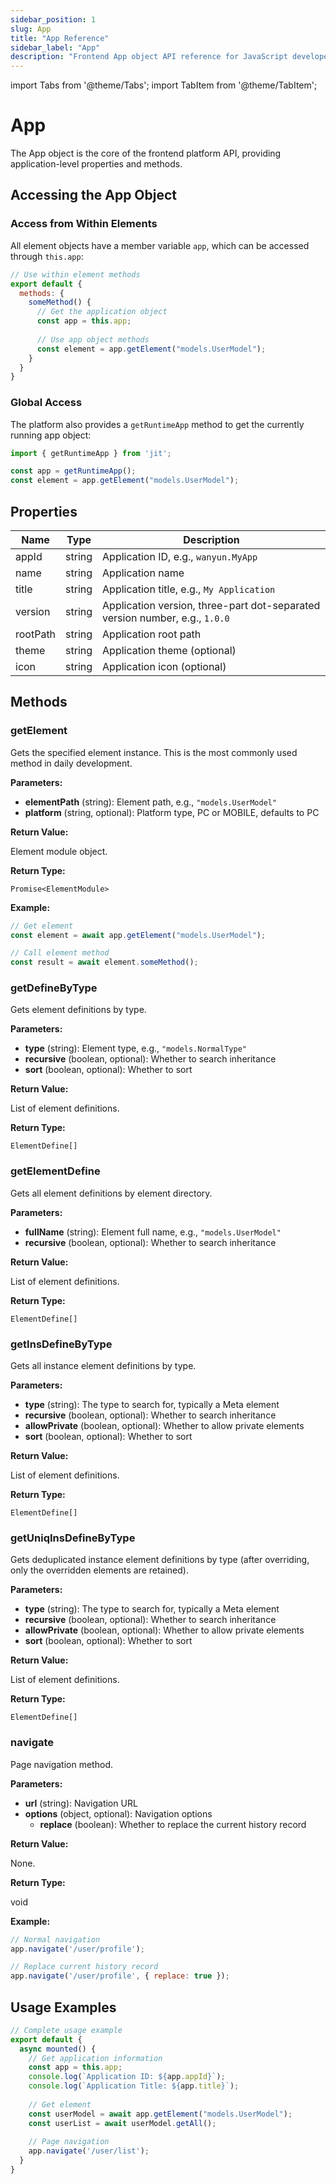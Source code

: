```yaml
---
sidebar_position: 1
slug: App
title: "App Reference"
sidebar_label: "App"
description: "Frontend App object API reference for JavaScript developers. Learn to access application properties and manage frontend elements."
---
```


import Tabs from '@theme/Tabs';
import TabItem from '@theme/TabItem';

# App
The App object is the core of the frontend platform API, providing application-level properties and methods.

## Accessing the App Object
### Access from Within Elements
All element objects have a member variable `app`, which can be accessed through `this.app`:

```javascript
// Use within element methods
export default {
  methods: {
    someMethod() {
      // Get the application object
      const app = this.app;
      
      // Use app object methods
      const element = app.getElement("models.UserModel");
    }
  }
}
```

### Global Access
The platform also provides a `getRuntimeApp` method to get the currently running app object:

```javascript
import { getRuntimeApp } from 'jit';

const app = getRuntimeApp();
const element = app.getElement("models.UserModel");
```

## Properties
| Name | Type | Description |
|------|------|------|
| appId | string | Application ID, e.g., `wanyun.MyApp` |
| name | string | Application name |
| title | string | Application title, e.g., `My Application` |
| version | string | Application version, three-part dot-separated version number, e.g., `1.0.0` |
| rootPath | string | Application root path |
| theme | string | Application theme (optional) |
| icon | string | Application icon (optional) |

## Methods 
### getElement
Gets the specified element instance. This is the most commonly used method in daily development.

**Parameters:**

* **elementPath** (string): Element path, e.g., `"models.UserModel"`
* **platform** (string, optional): Platform type, PC or MOBILE, defaults to PC

**Return Value:** 

Element module object.

**Return Type:** 

`Promise<ElementModule>`

**Example:**

```javascript
// Get element
const element = await app.getElement("models.UserModel");

// Call element method
const result = await element.someMethod();
```

### getDefineByType
Gets element definitions by type.

**Parameters:**

* **type** (string): Element type, e.g., `"models.NormalType"`
* **recursive** (boolean, optional): Whether to search inheritance
* **sort** (boolean, optional): Whether to sort

**Return Value:** 

List of element definitions.

**Return Type:** 

`ElementDefine[]`

### getElementDefine
Gets all element definitions by element directory.

**Parameters:**

* **fullName** (string): Element full name, e.g., `"models.UserModel"`
* **recursive** (boolean, optional): Whether to search inheritance

**Return Value:** 

List of element definitions.

**Return Type:** 

`ElementDefine[]`

### getInsDefineByType
Gets all instance element definitions by type.

**Parameters:**

* **type** (string): The type to search for, typically a Meta element
* **recursive** (boolean, optional): Whether to search inheritance
* **allowPrivate** (boolean, optional): Whether to allow private elements
* **sort** (boolean, optional): Whether to sort

**Return Value:** 

List of element definitions.

**Return Type:** 

`ElementDefine[]`

### getUniqInsDefineByType
Gets deduplicated instance element definitions by type (after overriding, only the overridden elements are retained).

**Parameters:**

* **type** (string): The type to search for, typically a Meta element
* **recursive** (boolean, optional): Whether to search inheritance
* **allowPrivate** (boolean, optional): Whether to allow private elements
* **sort** (boolean, optional): Whether to sort

**Return Value:** 

List of element definitions.

**Return Type:** 

`ElementDefine[]`

### navigate
Page navigation method.

**Parameters:**

* **url** (string): Navigation URL
* **options** (object, optional): Navigation options
  * **replace** (boolean): Whether to replace the current history record

**Return Value:** 

None.

**Return Type:** 

void

**Example:**

<Tabs>
<TabItem value="normal" label="Normal Navigation">

```javascript
// Normal navigation
app.navigate('/user/profile');
```

</TabItem>
<TabItem value="replace" label="Replace Navigation">

```javascript
// Replace current history record
app.navigate('/user/profile', { replace: true });
```

</TabItem>
</Tabs>

## Usage Examples
```javascript
// Complete usage example
export default {
  async mounted() {
    // Get application information
    const app = this.app;
    console.log(`Application ID: ${app.appId}`);
    console.log(`Application Title: ${app.title}`);
    
    // Get element
    const userModel = await app.getElement("models.UserModel");
    const userList = await userModel.getAll();
    
    // Page navigation
    app.navigate('/user/list');
  }
}
``` 